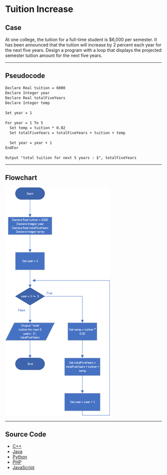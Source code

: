 # Tuition Increase

## Case

At one college, the tuition for a full-time student is $6,000 per semester. It has been announced that the tuition will increase by 2 percent each year for the next five years. Design a program with a loop that displays the projected semester tuition amount for the next five years.

<hr>

## Pseudocode

```
Declare Real tuition = 6000
Declare Integer year
Declare Real totalFiveYears
Declare Integer temp

Set year = 1

For year = 1 To 5
  Set temp = tuition * 0.02
  Set totalFiveYears = totalFiveYears + tuition + temp

  Set year = year + 1
EndFor

Output "total tuition for next 5 years : $", totalFiveYears
```

<hr>

## Flowchart

<img src="Flowchart.png"  >

<hr>

## Source Code

- [C++](tuitionIncrease.cpp)
- [Java](tuitionIncrease.java)
- [Python](tuitionIncrease.py)
- [PHP](tuitionIncrease.php)
- [JavaScript](tuitionIncrease.js)
